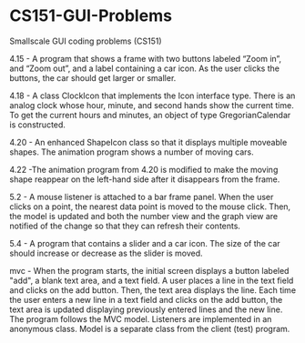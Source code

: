 # CS151-GUI-Problems
Smallscale GUI coding problems (CS151)

4.15 - A program that shows a frame with two buttons labeled “Zoom in”, and “Zoom out”, 
and a label containing a car icon. As the user clicks the buttons, the car should get larger or smaller. 

4.18 - A class ClockIcon that implements the Icon interface type. 
There is an analog clock whose hour, minute, and second hands show the current time. 
To get the current hours and minutes, an object of type GregorianCalendar is constructed. 

4.20 - An enhanced ShapeIcon class so that it displays multiple moveable shapes. 
The animation program shows a number of moving cars. 

4.22 -The animation program from 4.20 is modified to make the moving shape reappear on the left-hand side after it disappears from the frame.

5.2 - A mouse listener is attached to a bar frame panel.
When the user clicks on a point, the nearest data point is moved to the mouse click. 
Then, the model is updated and both the number view and the graph view are notified of the change so that they can refresh their contents. 

5.4 - A program that contains a slider and a car icon. 
The size of the car should increase or decrease as the slider is moved.

mvc - When the program starts, the initial screen displays a button labeled "add", a blank text area, and a text field. 
A user places a line in the text field and clicks on the add button. 
Then, the text area displays the line. 
Each time the user enters a new line in a text field and clicks on the add button, the text area is updated displaying previously entered lines and the new line. 
The program follows the MVC model.
Listeners are implemented in an anonymous class.
Model is a separate class from the client (test) program.
